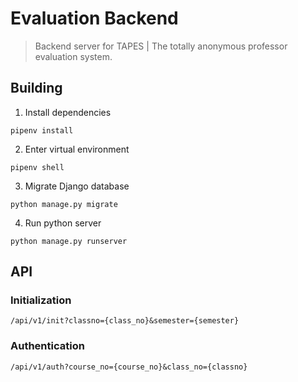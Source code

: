 # Evaluation Backend

> Backend server for TAPES | The totally anonymous professor evaluation system.

## Building

1. Install dependencies

```shell
pipenv install
```

2. Enter virtual environment

```shell
pipenv shell
```

3. Migrate Django database

```shell
python manage.py migrate
```

4. Run python server

```shell
python manage.py runserver
```

## API

### Initialization

`/api/v1/init?classno={class_no}&semester={semester}`

### Authentication

`/api/v1/auth?course_no={course_no}&class_no={classno}`